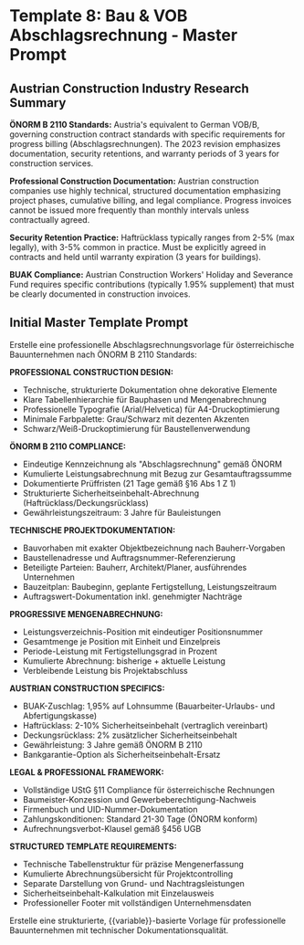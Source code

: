 # Template 8: Bau & VOB Abschlagsrechnung - Master Prompt

## Austrian Construction Industry Research Summary

**ÖNORM B 2110 Standards:** Austria's equivalent to German VOB/B, governing construction contract standards with specific requirements for progress billing (Abschlagsrechnungen). The 2023 revision emphasizes documentation, security retentions, and warranty periods of 3 years for construction services.

**Professional Construction Documentation:** Austrian construction companies use highly technical, structured documentation emphasizing project phases, cumulative billing, and legal compliance. Progress invoices cannot be issued more frequently than monthly intervals unless contractually agreed.

**Security Retention Practice:** Haftrücklass typically ranges from 2-5% (max legally), with 3-5% common in practice. Must be explicitly agreed in contracts and held until warranty expiration (3 years for buildings).

**BUAK Compliance:** Austrian Construction Workers' Holiday and Severance Fund requires specific contributions (typically 1.95% supplement) that must be clearly documented in construction invoices.

## Initial Master Template Prompt

Erstelle eine professionelle Abschlagsrechnungsvorlage für österreichische Bauunternehmen nach ÖNORM B 2110 Standards:

**PROFESSIONAL CONSTRUCTION DESIGN:**
- Technische, strukturierte Dokumentation ohne dekorative Elemente
- Klare Tabellenhierarchie für Bauphasen und Mengenabrechnung
- Professionelle Typografie (Arial/Helvetica) für A4-Druckoptimierung
- Minimale Farbpalette: Grau/Schwarz mit dezenten Akzenten
- Schwarz/Weiß-Druckoptimierung für Baustellenverwendung

**ÖNORM B 2110 COMPLIANCE:**
- Eindeutige Kennzeichnung als "Abschlagsrechnung" gemäß ÖNORM
- Kumulierte Leistungsabrechnung mit Bezug zur Gesamtauftragssumme
- Dokumentierte Prüffristen (21 Tage gemäß §16 Abs 1 Z 1)
- Strukturierte Sicherheitseinbehalt-Abrechnung (Haftrücklass/Deckungsrücklass)
- Gewährleistungszeitraum: 3 Jahre für Bauleistungen

**TECHNISCHE PROJEKTDOKUMENTATION:**
- Bauvorhaben mit exakter Objektbezeichnung nach Bauherr-Vorgaben
- Baustellenadresse und Auftragsnummer-Referenzierung
- Beteiligte Parteien: Bauherr, Architekt/Planer, ausführendes Unternehmen
- Bauzeitplan: Baubeginn, geplante Fertigstellung, Leistungszeitraum
- Auftragswert-Dokumentation inkl. genehmigter Nachträge

**PROGRESSIVE MENGENABRECHNUNG:**
- Leistungsverzeichnis-Position mit eindeutiger Positionsnummer
- Gesamtmenge je Position mit Einheit und Einzelpreis
- Periode-Leistung mit Fertigstellungsgrad in Prozent
- Kumulierte Abrechnung: bisherige + aktuelle Leistung
- Verbleibende Leistung bis Projektabschluss

**AUSTRIAN CONSTRUCTION SPECIFICS:**
- BUAK-Zuschlag: 1,95% auf Lohnsumme (Bauarbeiter-Urlaubs- und Abfertigungskasse)
- Haftrücklass: 2-10% Sicherheitseinbehalt (vertraglich vereinbart)
- Deckungsrücklass: 2% zusätzlicher Sicherheitseinbehalt
- Gewährleistung: 3 Jahre gemäß ÖNORM B 2110
- Bankgarantie-Option als Sicherheitseinbehalt-Ersatz

**LEGAL & PROFESSIONAL FRAMEWORK:**
- Vollständige UStG §11 Compliance für österreichische Rechnungen
- Baumeister-Konzession und Gewerbeberechtigung-Nachweis
- Firmenbuch und UID-Nummer-Dokumentation
- Zahlungskonditionen: Standard 21-30 Tage (ÖNORM konform)
- Aufrechnungsverbot-Klausel gemäß §456 UGB

**STRUCTURED TEMPLATE REQUIREMENTS:**
- Technische Tabellenstruktur für präzise Mengenerfassung
- Kumulierte Abrechnungsübersicht für Projektcontrolling
- Separate Darstellung von Grund- und Nachtragsleistungen
- Sicherheitseinbehalt-Kalkulation mit Einzelausweis
- Professioneller Footer mit vollständigen Unternehmensdaten

Erstelle eine strukturierte, {{variable}}-basierte Vorlage für professionelle Bauunternehmen mit technischer Dokumentationsqualität.
